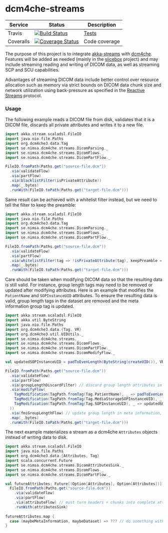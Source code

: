 # dcm4che-streams

Service | Status | Description
------- | ------ | -----------
Travis            | [![Build Status](https://travis-ci.org/slicebox/dcm4che-streams.svg?branch=develop)](https://travis-ci.org/slicebox/dcm4che-streams.svg?branch=develop) | [Tests](https://travis-ci.org/slicebox/dcm4che-streams/)
Coveralls         | [![Coverage Status](https://coveralls.io/repos/github/slicebox/dcm4che-streams/badge.svg?branch=develop)](https://coveralls.io/github/slicebox/dcm4che-streams?branch=develop) | Code coverage


The purpose of this project is to integrate [akka-streams](http://doc.akka.io/docs/akka/current/scala/stream/index.html) 
with [dcm4che](https://github.com/dcm4che/dcm4che). Features will be added as needed (mainly in the 
[slicebox](https://github.com/slicebox/slicebox) project) and may include streaming reading and writing of DICOM data,
as well as streaming SCP and SCU capabilities.

Advantages of streaming DICOM data include better control over resource allocation such as memory via strict bounds on 
DICOM data chunk size and network utilization using back-pressure as specified in the 
[Reactive Streams](http://www.reactive-streams.org/) protocol.

### Usage

The following example reads a DICOM file from disk, validates that it is a DICOM file, discards all private attributes
and writes it to a new file.

```scala
import akka.stream.scaladsl.FileIO
import java.nio.file.Paths
import org.dcm4che3.data.Tag
import se.nimsa.dcm4che.streams.DicomParsing._
import se.nimsa.dcm4che.streams.DicomFlows._
import se.nimsa.dcm4che.streams.DicomPartFlow._

FileIO.fromPath(Paths.get("source-file.dcm"))
  .via(validateFlow)
  .via(partFlow)
  .via(blacklistFilter(isPrivateAttribute))
  .map(_.bytes)
  .runWith(FileIO.toPath(Paths.get("target-file.dcm")))
```

Same result can be achieved with a whitelist filter instead, but we need to tell the filter
to keep the preamble:

```scala
import akka.stream.scaladsl.FileIO
import java.nio.file.Paths
import org.dcm4che3.data.Tag
import se.nimsa.dcm4che.streams.DicomParsing._
import se.nimsa.dcm4che.streams.DicomFlows._
import se.nimsa.dcm4che.streams.DicomPartFlow._

FileIO.fromPath(Paths.get("source-file.dcm"))
  .via(validateFlow)
  .via(partFlow)
  .via(whitelistFilter(tag => !isPrivateAttribute(tag), keepPreamble = true))
  .map(_.bytes)
  .runWith(FileIO.toPath(Paths.get("target-file.dcm")))
```

Care should be taken when modifying DICOM data so that the resulting data is still valid. For instance, group length
tags may need to be removed or updated after modifying attributes. Here is an example that modifies the `PatientName`
and `SOPInstanceUID` attributes. To ensure the resulting data is valid, group length tags in the dataset are removed and
the meta information group tag is updated.

```scala
import akka.stream.scaladsl.FileIO
import akka.util.ByteString
import java.nio.file.Paths
import org.dcm4che3.data.{Tag, VR}
import org.dcm4che3.util.UIDUtils._
import se.nimsa.dcm4che.streams._
import se.nimsa.dcm4che.streams.DicomFlows._
import se.nimsa.dcm4che.streams.DicomPartFlow._
import se.nimsa.dcm4che.streams.DicomModifyFlow._

val updatedSOPInstanceUID = padToEvenLength(ByteString(createUID()), VR.UI)

FileIO.fromPath(Paths.get("source-file.dcm"))
  .via(validateFlow)
  .via(partFlow)
  .via(groupLengthDiscardFilter) // discard group length attributes in dataset
  .via(modifyFlow(
    TagModification(TagPath.fromTag(Tag.PatientName), _ => padToEvenLength(ByteString("John Doe"), VR.PN), insert = false),
    TagModification(TagPath.fromTag(Tag.MediaStorageSOPInstanceUID), _ => updatedSOPInstanceUID, insert = false),
    TagModification(TagPath.fromTag(Tag.SOPInstanceUID), _ => updatedSOPInstanceUID, insert = true),
  ))
  .via(fmiGroupLengthFlow) // update group length in meta information, if present
  .map(_.bytes)
  .runWith(FileIO.toPath(Paths.get("target-file.dcm")))
```

The next example materializes a stream as a dcm4che `Attributes` objects instead of writing data to disk.


```scala
import akka.stream.scaladsl.FileIO
import java.nio.file.Paths
import org.dcm4che3.data.{Attributes, Tag}
import scala.concurrent.Future
import se.nimsa.dcm4che.streams.DicomAttributesSink._
import se.nimsa.dcm4che.streams.DicomFlows._
import se.nimsa.dcm4che.streams.DicomPartFlow._

val futureAttributes: Future[(Option[Attributes], Option[Attributes])] =
  FileIO.fromPath(Paths.get("source-file.dcm"))
    .via(validateFlow)
    .via(partFlow)
    .via(attributeFlow) // must turn headers + chunks into complete attributes before materializing
    .runWith(attributesSink)
    
futureAttributes.map {
  case (maybeMetaInformation, maybeDataset) => ??? // do something with attributes here
}
```